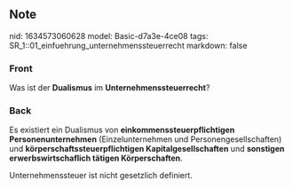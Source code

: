 ## Note
nid: 1634573060628
model: Basic-d7a3e-4ce08
tags: SR_1::01_einfuehrung_unternehmenssteuerrecht
markdown: false

### Front
Was ist der <b>Dualismus</b> im <b>Unternehmenssteuerrecht</b>?

### Back
Es existiert ein Dualismus von <b>einkommenssteuerpflichtigen
Personenunternehmen</b> (Einzelunternehmen und
Personengesellschaften) und <b>körperschaftssteuerpflichtigen
Kapitalgesellschaften</b> und <b>sonstigen erwerbswirtschaflich
tätigen Körperschaften</b>.
<div>
  Unternehmenssteuer ist nicht gesetzlich definiert.
</div>
